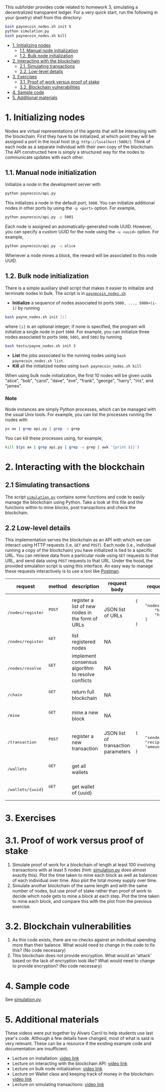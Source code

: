 This subfolder provides code related to homework 3, simulating a decentralized transparent ledger.
For a very quick start, run the following in your (poetry) shell from this directory:
```sh
bash paynecoin_nodes.sh init 5
python simulation.py
bash paynecoin_nodes.sh kill
```

- [1. Initializing nodes](#1-initializing-nodes)
  - [1.1. Manual node initialization](#11-manual-node-initialization)
  - [1.2. Bulk node initialization](#12-bulk-node-initialization)
- [2. Interacting with the blockchain](#2-interacting-with-the-blockchain)
  - [2.1. Simulating transactions](#21-simulating-transactions)
  - [2.2. Low-level details](#22-low-level-details)
- [3. Exercises](#3-exercises)
  - [3.1. Proof of work versus proof of stake](#31-proof-of-work-versus-proof-of-stake)
  - [3.2. Blockchain vulnerabilities](#32-blockchain-vulnerabilities)
- [4. Sample code](#4-sample-code)
- [5. Additional materials](#4-additional-materials)

# 1. Initializing nodes

Nodes are virtual representations of the agents that will be interacting with the blockchain. First they have to be initialized, at which point they will be assigned a port in the local host (e.g. `http://localhost:5000/`). Think of each node as a separate individual with their own copy of the blockchain. The API constructed here is simply a structured way for the nodes to communicate updates with each other.

## 1.1. Manual node initialization

Initialize a node in the development server with
```sh
python paynecoin/api.py
```
This initializes a node in the default port, `5000`.
You can initialize additional nodes in other ports by using the `-p <port>` option. For example,
```sh
python paynecoin/api.py -p 5001
```

Each node is assigned an automatically-generated node UUID. However, you can specify a custom UUID for the node using the `-u <uuid>` option. For example,
```sh
python paynecoin/api.py -u alice
```
Whenever a node mines a block, the reward will be associated to this node UUID.

## 1.2. Bulk node initialization

There is a simple auxiliary shell script that makes it easier to initialize and terminate nodes in bulk.
The script is in [`paynecoin_nodes.sh`](paynecoin_nodes.sh).
- **Initialize** a sequence of nodes associated to ports `5000, ..., 5000+(i-1)` by running
```sh
bash payne_nodes.sh init [i]
```
where `[i]` is an optional integer; if none is specified, the program will initialize a single node in port `5000`.
For example, you can initialize three nodes associated to ports `5000`, `5001`, and `5002` by running
```sh
bash tests/payne_nodes.sh init 3
```
- **List** the jobs associated to the running nodes using `bash paynecoin_nodes.sh list`.
- **Kill**  all the initialized nodes using `bash paynecoin_nodes.sh kill`

When using bulk node initialization, the first 10 nodes will be given uuids "alice", "bob", "carol", "dave", "eve", "frank", "george", "harry", "iris", and "james".

### Note <!-- omit in toc -->

Node instances are simply Python processes, which can be managed with the usual Unix tools. For example, you can list the processes running the nodes with
```sh
ps ax | grep api.py | grep -v grep
```
You can kill these processes using, for example,
```sh
kill $(ps ax | grep api.py | grep -v grep | awk '{print $1}')
```

# 2. Interacting with the blockchain

## 2.1 Simulating transactions

The script [`simulation.py`](simulation.py) contains some functions and code to easily manage the blockchain using Python.
Take a look at this file and the functions within to mine blocks, post transactions and check the blockchain.

## 2.2 Low-level details

This implementation serves the blockchain as an API with which we can interact using HTTP requests (i.e. ```GET``` and ```POST```). Each node (i.e., individual running a copy of the blockchain) you have initialized is tied to a specific URL. You can retrieve data from a particular node using ```GET``` requests to that URL, and send data using ```POST``` requests to that URL. Under the hood, the provided simulation script is using this interface.
An easy way to manage these requests interactively is to use a tool like [Postman](https://www.postman.com/downloads/).

<table>
<thead>
  <tr>
    <th>request</th>
    <th>method</th>
    <th>description</th>
    <th>request body</th>
    <th>request body example</th>
  </tr>
</thead>
<tbody>
  <tr>
    <td><pre>/nodes/register</pre></td>
    <td><pre>POST</pre><br></td>
    <td>register a list of new nodes in the form of URLs</td>
    <td>JSON list of URLs</td>
    <td><pre>{<br>    "nodes": [<br>        "http://localhost:5000",<br>        "http://localhost:5001"<br>    ]<br>}</pre></td>
  </tr>
   <tr>
    <td><pre>/nodes/register</pre></td>
    <td><pre>GET</pre><br></td>
    <td>list registered nodes</td>
    <td>NA</td>
    <td></td>
  </tr>
  <tr>
    <td><pre>/nodes/resolve</pre></td>
    <td><pre>GET</pre><br></td>
    <td>implement consensus algorithm to resolve conflicts</td>
    <td>NA</td>
    <td></td>
  </tr>
  <tr>
    <td><pre>/chain</pre></td>
    <td><pre>GET</pre><br></td>
    <td>return full blockchain</td>
    <td>NA</td>
    <td></td>
  </tr>
  <tr>
    <td><pre>/mine</pre></td>
    <td><pre>GET</pre><br></td>
    <td>mine a new block</td>
    <td>NA</td>
    <td></td>
  </tr>
  <tr>
    <td><pre>/transaction</pre></td>
    <td><pre>POST</pre><br></td>
    <td>register a new transaction</td>
    <td>JSON list of transaction parameters</td>
    <td><pre>{<br>    "sender": "alvaro",<br>    "recipient": "jonathan",<br>    "amount": 42<br>}</pre></td>
  </tr>
  <tr>
    <td><pre>/wallets</pre></td>
    <td><pre>GET</pre><br></td>
    <td>get all wallets</td>
    <td></td>
    <td></td>
  </tr>
  <tr>
    <td><pre>/wallets/{uuid}</pre></td>
    <td><pre>GET</pre><br></td>
    <td>get wallet of {uuid}</td>
    <td></td>
    <td></td>
  </tr>
</tbody>
</table>

# 3. Exercises

# 3.1. Proof of work versus proof of stake

1. Simulate proof of work for a blockchain of length at least 100 involving transactions with at least 5 nodes (hint: [simulation.py](simulation.py) does almost exactly this). Plot the time taken to mine each block as well as balances of each individual over time. Also plot the total money supply over time.
2. Simulate another blockchain of the same length and with the same number of nodes, but use proof of stake rather than proof of work to decide which node gets to mine a block at each step. Plot the time taken to mine each block, and compare this with the plot from the previous exercise.

# 3.2. Blockchain vulnerabilities

1. As this code exists, there are no checks against an individual spending more than their balance. What would need to change in the code to fix this? (No code necessary)
2. This blockchain does not provide encryption. What would an 'attack' based on the lack of encryption look like? What would need to change to provide encryption? (No code necessary)

# 4. Sample code

See [simulation.py](simulation.py).

# 5. Additional materials

These videos were put together by Alvaro Carril to help students use last year's code. Although a few details have changed, most of what is said is very relevant. These can be a resource if the existing example code and documentation are insufficient.

- Lecture on installation: [video link](https://princeton.zoom.us/rec/share/I1__5keDJzAoVYfEirM7bEnDpNjPLNf39UjZRKUZKD-Df-YkqvmMf8delS3K9X9p.PYAh47XNeIk37Hof?startTime=1633476809000)
- Lecture on interacting with the blockchain API: [video link](https://princeton.zoom.us/rec/share/MizzD2wezrg6DhsX0FCxNYDPgROO-cuV47b_sPBfLA5xOl78jmueRLdZO_9AWkDq.rVKjI1nxkx9X9f7m?startTime=1634577401000)
- Lecture on bulk node initialization: [video link](https://princeton.zoom.us/rec/share/IcwncgJhD7JSt_DwlwI6dqB0WrHqp6UpxoSfKC9p2iBufvenmYDENDoWENkiAqQn.gj58kJ9l5uip7izX)
- Lecture on Wallet class and keeping track of money in the blockchain: [video link](https://princeton.zoom.us/rec/share/U1ku3gC7EbunUtu-qMR_taEEbha1FxVO_1gXckH-LEJqqV6sFyytm849t_fwBZKs.yBZk6hki-HF_Wroy)
- Lecture on simulating transactions: [video link](https://princeton.zoom.us/rec/share/c07Sm4ucX3VTJbL_exEMCPJnIOqaCoNriQMmSga2VJllNnTQ4zS80ffJt6D7pD3t.V8dVboGu-9lRcgLV)

